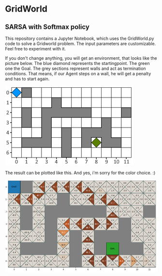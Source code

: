# GridWorld
## SARSA with Softmax policy

This repository contains a Jupyter Notebook, which uses the GridWorld.py code to solve a Gridworld problem. The input parameters are customizable. Feel free to experiment with it. 

If you don't change anything, you will get an environment, that looks like the picture below. The blue diamond represents the startingpoint. The green one the Goal. The grey sections represent walls and act as termination conditions. That means, if our Agent steps on a wall, he will get a penalty and has to start again.

![alt text](https://github.com/LentAxis/GridWorld-SARSA-Softmax-policy/blob/main/pic/GridWorld.png?raw=true)

The result can be plotted like this. And yes, i'm sorry for the color choice. :)

![alt text](https://github.com/LentAxis/GridWorld-SARSA-Softmax-policy/blob/main/pic/GridPlot.png?raw=true)
